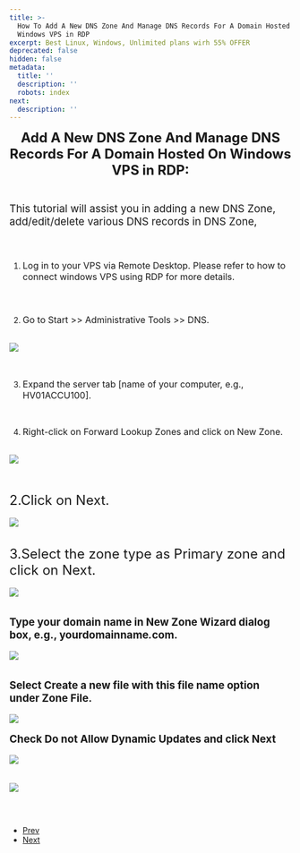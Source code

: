 ```yaml
---
title: >-
  How To Add A New DNS Zone And Manage DNS Records For A Domain Hosted On
  Windows VPS in RDP
excerpt: Best Linux, Windows, Unlimited plans wirh 55% OFFER
deprecated: false
hidden: false
metadata:
  title: ''
  description: ''
  robots: index
next:
  description: ''
---
```

<div itemprop="articleBody">
    <div style="text-align: left;">
        <p style="text-align: center;"><span style="font-size: 18pt;"><span style="font-size: 18pt;"><b> Add A New DNS Zone And Manage DNS Records For A Domain Hosted On Windows VPS in </b> <b>RDP:<br /><br /></b></span></span>
        </p>
        <p style="text-align: left;"><span style="font-weight: 400; font-size: 14pt;">This tutorial will assist you in adding a new DNS Zone, add/edit/delete various DNS records in DNS Zone,</span></p> <span style="font-size: 18pt;"><span style="font-size: 18pt;"><b><br /></b></span></span>
        <ol style="text-align: left;">
            <li><span style="font-weight: 400; font-size: 12pt;"> Log in to your VPS via Remote Desktop. Please refer to how to connect windows VPS using RDP for more details.</span></li>
        </ol> <span style="font-size: 18pt;"><span style="font-size: 18pt;"><b><br /></b></span></span>
        <ol start="2">
            <li style="text-align: left;"><span style="font-weight: 400; font-size: 12pt;"> Go to Start &gt;&gt; Administrative Tools &gt;&gt; DNS.</span></li>
        </ol>
        <br /><img style="display: block; margin-left: auto; margin-right: auto;" src="https://image.hostingraja.in/images/helphostingraja/add-new-dns-one.webp" />
        <br />
        <br />
        <ol start="3">
            <li style="text-align: left;"><span style="font-weight: 400; font-size: 12pt;"> Expand the server tab [name of your computer, e.g., HV01ACCU100].</span></li>
        </ol>
        <br />
        <ol style="text-align: left;" start="4">
            <li><span style="font-weight: 400; font-size: 12pt;"> Right-click on Forward Lookup Zones and click on New Zone.</span></li>
        </ol>
        <br /><img style="display: block; margin-left: auto; margin-right: auto;" src="https://image.hostingraja.in/images/helphostingraja/add-new-dns-two.webp" />
        <br />
        <br />
        <br /><span style="font-weight: 400; font-size: 18pt;">2.Click on Next.</span>
        <br />
        <br /><img style="display: block; margin-left: auto; margin-right: auto;" src="https://image.hostingraja.in/images/helphostingraja/add-new-dns-three.webp" />
        <br />
        <br /><span style="font-weight: 400; font-size: 18pt;">3.Select the zone type as Primary zone and click on Next.</span>
        <br />
        <br /><img style="display: block; margin-left: auto; margin-right: auto;" src="https://image.hostingraja.in/images/helphostingraja/add-new-dns-four.webp" />
        <br />
        <br /><span style="font-size: 14pt;"><strong> Type your domain name in New Zone Wizard dialog box, e.g., yourdomainname<i>.</i>com.</strong></span>
        <br />
        <br /><img style="display: block; margin-left: auto; margin-right: auto;" src="https://image.hostingraja.in/images/helphostingraja/add-new-dns-five.webp" />
        <br />
        <br /><span style="font-size: 14pt;"><strong> Select Create a new file with this file name option under Zone File.</strong></span>
        <br />
        <br /><img style="display: block; margin-left: auto; margin-right: auto;" src="https://image.hostingraja.in/images/helphostingraja/add-new-dns-six.webp" />
        <br /><span style="font-size: 14pt;"><strong> Check Do not Allow Dynamic Updates and click Next</strong></span>
        <br />
        <br /><img style="display: block; margin-left: auto; margin-right: auto;" src="https://image.hostingraja.in/images/helphostingraja/add-new-dns-seven.webp" />
        <br />
        <br /><img style="display: block; margin-left: auto; margin-right: auto;" src="https://image.hostingraja.in/images/helphostingraja/add-new-dns-eight.webp" />
        <br /><span style="font-size: 18pt;"><b><br /></b></span>
    </div>
</div>
<ul class="pager pagenav">
    <li class="previous">
        <a class="hasTooltip" title="How to Add A, MX, And Nameservers Records To DNS Zone" aria-label="Previous article: How to Add A, MX, And Nameservers Records To DNS Zone" href="/docs/how-to-add-a-mx-and-nameservers-records-to-dns-zone" rel="prev">
        <span class="icon-chevron-left" aria-hidden="true"></span> <span aria-hidden="true">Prev</span> </a>
    </li>
    <li class="next">
        <a class="hasTooltip" title="How to add domain and subdomain in Internet" aria-label="Next article: How to add domain and subdomain in Internet" href="/docs/how-to-add-domain-and-subdomain-in-internet" rel="next"> <span aria-hidden="true">Next</span> <span class="icon-chevron-right" aria-hidden="true"></span> </a>
    </li>
</ul>
